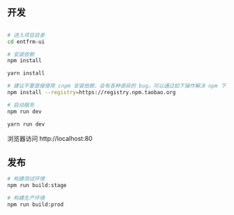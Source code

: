 ## 开发

```bash

# 进入项目目录
cd entfrm-ui

# 安装依赖
npm install

yarn install

# 建议不要直接使用 cnpm 安装依赖，会有各种诡异的 bug。可以通过如下操作解决 npm 下载速度慢的问题
npm install --registry=https://registry.npm.taobao.org

# 启动服务
npm run dev

yarn run dev
```
浏览器访问 http://localhost:80
## 发布

```bash
# 构建测试环境
npm run build:stage

# 构建生产环境
npm run build:prod
```